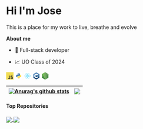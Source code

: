 # Hi I'm Jose

This is a place for my work to live, breathe and evolve

**About me**

- 💼 Full-stack developer

- 📈 UO Class of 2024


<code><img height="20" alt="javascript" src="https://raw.githubusercontent.com/github/explore/80688e429a7d4ef2fca1e82350fe8e3517d3494d/topics/javascript/javascript.png"></code>
<code><img height="20" alt="typescript" src="https://raw.githubusercontent.com/github/explore/80688e429a7d4ef2fca1e82350fe8e3517d3494d/topics/python/python.png"></code>
<code><img height="20" alt="react" src="https://raw.githubusercontent.com/github/explore/80688e429a7d4ef2fca1e82350fe8e3517d3494d/topics/react/react.png"></code>
<code><img height="20" alt="graphql" src="https://raw.githubusercontent.com/github/explore/5c058a388828bb5fde0bcafd4bc867b5bb3f26f3/topics/cpp/cpp.png"></code>
<code><img height="20" alt="nodejs" src="https://raw.githubusercontent.com/github/explore/80688e429a7d4ef2fca1e82350fe8e3517d3494d/topics/nodejs/nodejs.png"></code>    


| <a href="https://github.com/joserenter1a/github-readme-stats"><img align="center" src="https://github-readme-stats.vercel.app/api?username=joserenter1a&show_icons=true&include_all_commits=true&theme=dark&hide_border=true" alt="Anurag's github stats" /></a> | <a href="https://github.com/joserenter1a/github-readme-stats"><img align="center" src="https://github-readme-stats.vercel.app/api/top-langs/?username=joserenter1a&layout=donut&theme=dark&hide=ASP.NET,ShaderLab,HLSL,Roff" /></a> |
| ------------- | ------------- |

#### Top Repositories


<a href="https://github.com/joserenter1a/github-readme-stats">
  <img align="center" src="https://github-readme-stats.vercel.app/api/pin/?username=joserenter1a&repo=github-readme-stats&theme=dark" />
</a>
<a href="https://github.com/joserenter1a/joserenter1a.github.io">
  <img align="center" src="https://github-readme-stats.vercel.app/api/pin/?username=joserenter1a&repo=portfolio&theme=dark" />
</a>

<br />
<br />
